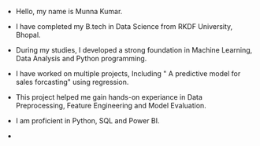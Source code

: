 -  Hello, my name is Munna Kumar.
-  I have completed my B.tech in Data Science from RKDF University, Bhopal.
-  During my studies, I developed a strong foundation in Machine Learning, Data Analysis and Python programming.
 
- I have worked on multiple projects, Including " A predictive model for sales forcasting" using regression.
- This project helped me gain hands-on experiance in Data Preprocessing, Feature Engineering and Model Evaluation.

- I am proficient in Python, SQL and Power BI.
- 
<!---
munnakumardatascience/munnakumardatascience is a ✨ special ✨ repository because its `README.md` (this file) appears on your GitHub profile.
You can click the Preview link to take a look at your changes.
--->
